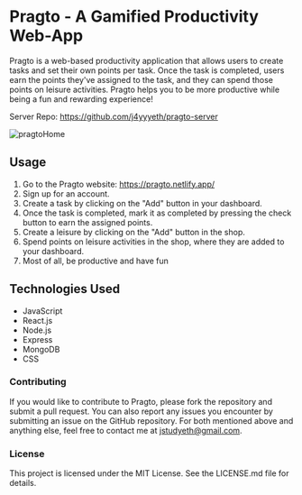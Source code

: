# Pragto - A Gamified Productivity Web-App
Pragto is a web-based productivity application that allows users to create tasks and set their own points per task. Once the task is completed, users earn the points they've assigned to the task, and they can spend those points on leisure activities. Pragto helps you to be more productive while being a fun and rewarding experience!

Server Repo: https://github.com/j4yyyeth/pragto-server

![pragtoHome](https://github.com/j4yyyeth/pragto-client/assets/113713677/a172754c-b573-4735-a6cd-86be4c1caf20)

## Usage
1. Go to the Pragto website: https://pragto.netlify.app/
2. Sign up for an account.
3. Create a task by clicking on the "Add" button in your dashboard.
4. Once the task is completed, mark it as completed by pressing the check button to earn the assigned points.
5. Create a leisure by clicking on the "Add" button in the shop.
6. Spend points on leisure activities in the shop, where they are added to your dashboard.
7. Most of all, be productive and have fun
## Technologies Used
- JavaScript
- React.js
- Node.js
- Express
- MongoDB
- CSS
### Contributing
If you would like to contribute to Pragto, please fork the repository and submit a pull request. You can also report any issues you encounter by submitting an issue on the GitHub repository. For both mentioned above and anything else, feel free to contact me at jstudyeth@gmail.com.
### License
This project is licensed under the MIT License. See the LICENSE.md file for details.
